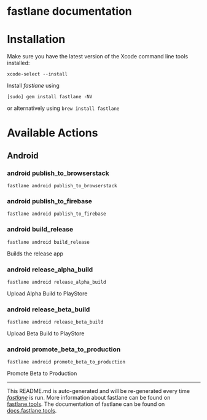 fastlane documentation
================
# Installation

Make sure you have the latest version of the Xcode command line tools installed:

```
xcode-select --install
```

Install _fastlane_ using
```
[sudo] gem install fastlane -NV
```
or alternatively using `brew install fastlane`

# Available Actions
## Android
### android publish_to_browserstack
```
fastlane android publish_to_browserstack
```

### android publish_to_firebase
```
fastlane android publish_to_firebase
```

### android build_release
```
fastlane android build_release
```
Builds the release app
### android release_alpha_build
```
fastlane android release_alpha_build
```
Upload Alpha Build to PlayStore
### android release_beta_build
```
fastlane android release_beta_build
```
Upload Beta Build to PlayStore
### android promote_beta_to_production
```
fastlane android promote_beta_to_production
```
Promote Beta to Production

----

This README.md is auto-generated and will be re-generated every time [_fastlane_](https://fastlane.tools) is run.
More information about fastlane can be found on [fastlane.tools](https://fastlane.tools).
The documentation of fastlane can be found on [docs.fastlane.tools](https://docs.fastlane.tools).
